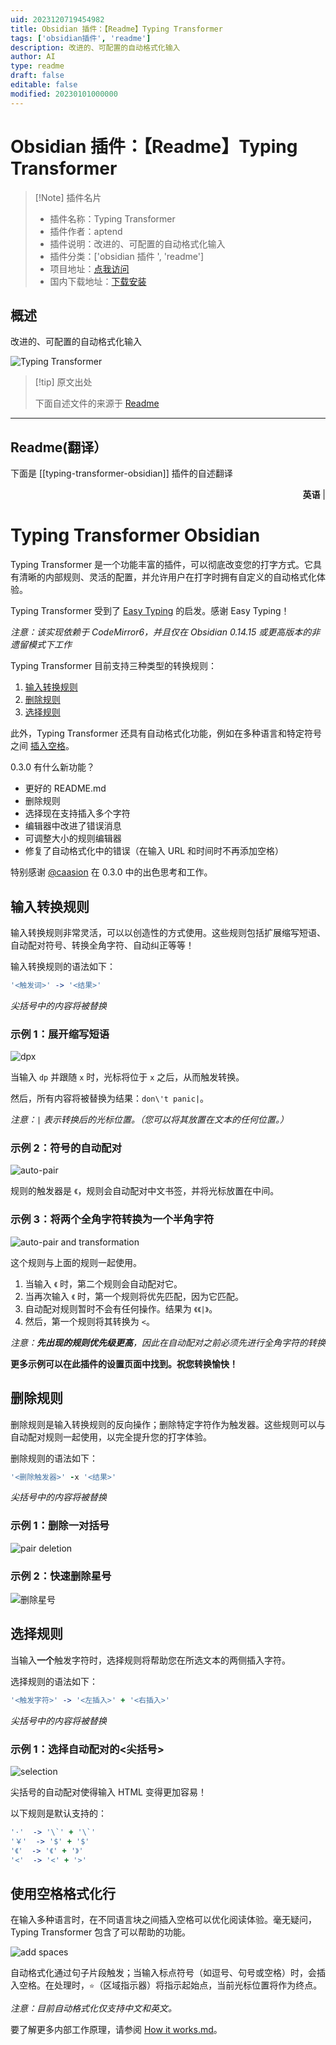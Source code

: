 ```yaml
---
uid: 2023120719454982
title: Obsidian 插件：【Readme】Typing Transformer
tags: ['obsidian插件', 'readme']
description: 改进的、可配置的自动格式化输入
author: AI
type: readme
draft: false
editable: false
modified: 20230101000000
---
```


# Obsidian 插件：【Readme】Typing Transformer

> [!Note] 插件名片
> - 插件名称：Typing Transformer
> - 插件作者：aptend
> - 插件说明：改进的、可配置的自动格式化输入
> - 插件分类：['obsidian 插件 ', 'readme']
> - 项目地址：[点我访问](https://github.com/aptend/typing-transformer-obsidian)
> - 国内下载地址：[下载安装](https://pkmer.cn/products/plugin/pluginMarket/?typing-transformer-obsidian)

## 概述

改进的、可配置的自动格式化输入

![Typing Transformer](https://cdn.pkmer.cn/covers/typing-transformer-obsidian.gif!pkmer)

> [!tip] 原文出处
>
>下面自述文件的来源于 [Readme](https://ghproxy.net/https://raw.githubusercontent.com/aptend/typing-transformer-obsidian/main/README.md)
>

---

## Readme(翻译）

下面是 [[typing-transformer-obsidian]] 插件的自述翻译

<p align="right"><strong>英语</strong> | </p>

# Typing Transformer Obsidian

Typing Transformer 是一个功能丰富的插件，可以彻底改变您的打字方式。它具有清晰的内部规则、灵活的配置，并允许用户在打字时拥有自定义的自动格式化体验。

Typing Transformer 受到了 [Easy Typing](https://github.com/Yaozhuwa/easy-typing-obsidian) 的启发。感谢 Easy Typing！

*注意：该实现依赖于 CodeMirror6，并且仅在 Obsidian 0.14.15 或更高版本的非遗留模式下工作*

Typing Transformer 目前支持三种类型的转换规则：

1. [输入转换规则](#input-conversion-rules)
2. [删除规则](#deletion-rules-tbd)
3. [选择规则](#selection-rules)

此外，Typing Transformer 还具有自动格式化功能，例如在多种语言和特定符号之间 [插入空格](#formatting-lines-with-spaces)。

0.3.0 有什么新功能？

- 更好的 README.md
- 删除规则
- 选择现在支持插入多个字符
- 编辑器中改进了错误消息
- 可调整大小的规则编辑器
- 修复了自动格式化中的错误（在输入 URL 和时间时不再添加空格）

特别感谢 [@caasion](https://github.com/caasion) 在 0.3.0 中的出色思考和工作。

## 输入转换规则

输入转换规则非常灵活，可以以创造性的方式使用。这些规则包括扩展缩写短语、自动配对符号、转换全角字符、自动纠正等等！

输入转换规则的语法如下：

```coffeescript
'<触发词>' -> '<结果>'
```

*尖括号中的内容将被替换*

### 示例 1：展开缩写短语

![dpx](https://cdn.pkmer.cn/covers/typing-transformer-obsidian_1_0.gif!pkmer)

当输入 `dp` 并跟随 `x` 时，光标将位于 `x` 之后，从而触发转换。

然后，所有内容将被替换为结果：`don\'t panic|`。

*注意：`|` 表示转换后的光标位置。（您可以将其放置在文本的任何位置。）*

### 示例 2：符号的自动配对

![auto-pair](https://cdn.pkmer.cn/covers/typing-transformer-obsidian_1_1.gif!pkmer)

规则的触发器是 `《`，规则会自动配对中文书签，并将光标放置在中间。

### 示例 3：将两个全角字符转换为一个半角字符

![auto-pair and transformation](https://cdn.pkmer.cn/covers/typing-transformer-obsidian_1_2.gif!pkmer)

这个规则与上面的规则一起使用。

1. 当输入 `《` 时，第二个规则会自动配对它。
2. 当再次输入 `《` 时，第一个规则将优先匹配，因为它匹配。
3. 自动配对规则暂时不会有任何操作。结果为 `《《|》`。
4. 然后，第一个规则将其转换为 `<`。

*注意：**先出现的规则优先级更高**，因此在自动配对之前必须先进行全角字符的转换*

**更多示例可以在此插件的设置页面中找到。祝您转换愉快！**

## 删除规则

删除规则是输入转换规则的反向操作；删除特定字符作为触发器。这些规则可以与自动配对规则一起使用，以完全提升您的打字体验。

删除规则的语法如下：

```coffeescript
'<删除触发器>' -x '<结果>'
```

*尖括号中的内容将被替换*

### 示例 1：删除一对括号

![pair deletion](https://cdn.pkmer.cn/covers/typing-transformer-obsidian_1_3.gif!pkmer)

### 示例 2：快速删除星号

![删除星号](https://cdn.pkmer.cn/covers/typing-transformer-obsidian_1_4.gif!pkmer)

## 选择规则

当输入**一个**触发字符时，选择规则将帮助您在所选文本的两侧插入字符。

选择规则的语法如下：

```coffeescript
'<触发字符>' -> '<左插入>' + '<右插入>'
```

*尖括号中的内容将被替换*

### 示例 1：选择自动配对的<尖括号>

![selection](https://cdn.pkmer.cn/covers/typing-transformer-obsidian_1_5.gif!pkmer)

尖括号的自动配对使得输入 HTML 变得更加容易！

以下规则是默认支持的：

```coffeescript
'·'  -> '\`' + '\`'
'￥'  -> '$' + '$'
'《'  -> '《' + '》'
'<'  -> '<' + '>'
```

## 使用空格格式化行

在输入多种语言时，在不同语言块之间插入空格可以优化阅读体验。毫无疑问，Typing Transformer 包含了可以帮助的功能。

![add spaces](https://cdn.pkmer.cn/covers/typing-transformer-obsidian_1_6.gif!pkmer)

自动格式化通过句子片段触发；当输入标点符号（如逗号、句号或空格）时，会插入空格。在处理时，`⭐️`（区域指示器）将指示起始点，当前光标位置将作为终点。

*注意：目前自动格式化仅支持中文和英文。*

要了解更多内部工作原理，请参阅 [How it works.md](https://github.com/aptend/typing-transformer-obsidian/blob/main/docs/How%20it%20works.md)。

